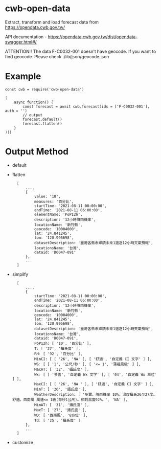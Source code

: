 # cwb-open-data

Extract, transform and load forecast data from https://opendata.cwb.gov.tw/

API documentation - https://opendata.cwb.gov.tw/dist/opendata-swagger.html#/

ATTENTION!! The data F-C0032-001 doesn't have geocode. If you want to find geocode. Please check ./lib/json/geocode.json

# Example

    const cwb = require('cwb-open-data')

    (
        async function() {
            const forecast = await cwb.forecast(ids = ['F-C0032-001'], auth = '')
            // output
            forecast.default()
            forecast.flatten()
        }
    )()

# Output Method

* default

* flatten

        [
            ...,
            {
                value: '10',
                measures: '百分比',
                startTime: '2021-08-11 00:00:00',
                endTime: '2021-08-11 06:00:00',
                elementName: 'PoP12h',
                description: '12小時降雨機率',
                locationName: '新竹縣',
                geocode: '10004000',
                lat: '24.841245',
                lon: '120.995698',
                datasetDescription: '臺灣各縣市鄉鎮未來1週逐12小時天氣預報',
                locationsName: '台灣',
                dataid: 'D0047-091'
            },
            ...
        ]

* simpilfy

        [
            ...,
            {
                startTime: '2021-08-11 00:00:00',
                endTime: '2021-08-11 06:00:00',
                description: '12小時降雨機率',
                locationName: '新竹縣',
                geocode: '10004000',
                lat: '24.841245',
                lon: '120.995698',
                datasetDescription: '臺灣各縣市鄉鎮未來1週逐12小時天氣預報',
                locationsName: '台灣',
                dataid: 'D0047-091',
                PoP12h: [ '10', '百分比' ],
                T: [ '27', '攝氏度' ],
                RH: [ '92', '百分比' ],
                MinCI: [ [ '26', 'NA' ], [ '舒適', '自定義 CI 文字' ] ],
                WS: [ [ '1', '公尺/秒' ], [ '<= 1', '蒲福風級' ] ],
                MaxAT: [ '32', '攝氏度' ],
                Wx: [ [ '多雲', '自定義 Wx 文字' ], [ '04', '自定義 Wx 單位' ] ],
                MaxCI: [ [ '26', 'NA ' ], [ '舒適', '自定義 CI 文字' ] ],
                MinT: [ '26', '攝氏度' ],
                WeatherDescription: [ '多雲。降雨機率 10%。溫度攝氏26至27度。舒適。西南風 風速<= 1級(每秒1公尺)。相對濕度92%。', 'NA' ],
                MinAT: [ '31', '攝氏度' ],
                MaxT: [ '27', '攝氏度' ],
                WD: [ '西南風', '8方位' ],
                Td: [ '25', '攝氏度' ]
            },
            ...
        ]

* customize